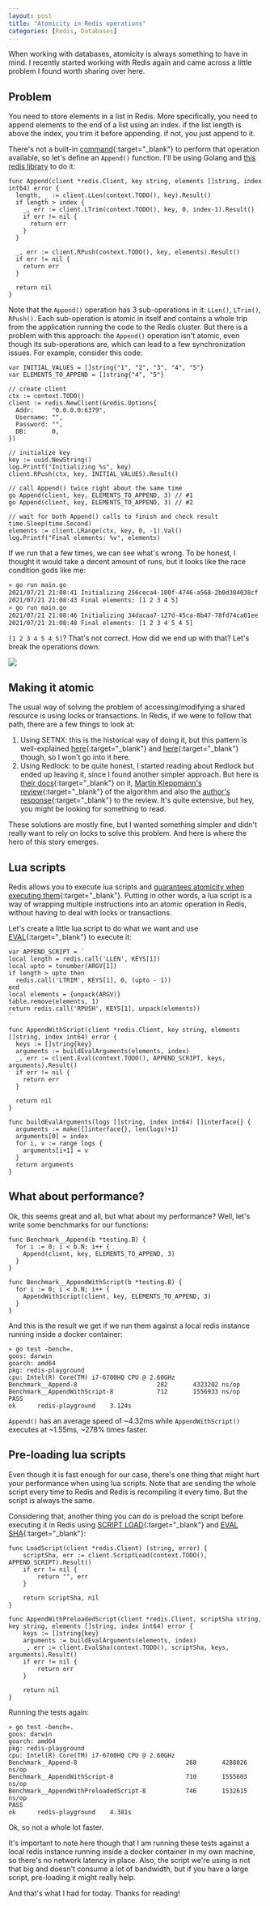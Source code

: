 ```yaml
---
layout: post
title: "Atomicity in Redis operations"
categories: [Redis, Databases]
---
```


When working with databases, atomicity is always something to have in mind. I recently started working with Redis again and came across a little problem I found worth sharing over here.

## Problem

You need to store elements in a list in Redis. More specifically, you need to append elements to the end of a list using an index. if the list length is above the index, you trim it before appending. if not, you just append to it.

There's not a built-in [command](https://redis.io/commands#list){:target="_blank"} to perform that operation available, so let's define an `Append()` function. I'll be using Golang and [this redis library](https://github.com/go-redis/redis) to do it:

```golang
func Append(client *redis.Client, key string, elements []string, index int64) error {
  length, _ := client.LLen(context.TODO(), key).Result()
  if length > index {
    _, err := client.LTrim(context.TODO(), key, 0, index-1).Result()
    if err != nil {
      return err
    }
  }

  _, err := client.RPush(context.TODO(), key, elements).Result()
  if err != nil {
    return err
  }

  return nil
}
```

Note that the `Append()` operation has 3 sub-operations in it: `LLen()`, `LTrim()`, `RPush()`. Each sub-operation is atomic in itself and contains a whole trip from the application running the code to the Redis cluster. But there is a problem with this approach: the `Append()` operation isn't atomic, even though its sub-operations are, which can lead to a few synchronization issues. For example, consider this code:

```golang
var INITIAL_VALUES = []string{"1", "2", "3", "4", "5"}
var ELEMENTS_TO_APPEND = []string{"4", "5"}

// create client
ctx := context.TODO()
client := redis.NewClient(&redis.Options{
  Addr:     "0.0.0.0:6379",
  Username: "",
  Password: "",
  DB:       0,
})

// initialize key
key := uuid.NewString()
log.Printf("Initializing %s", key)
client.RPush(ctx, key, INITIAL_VALUES).Result()

// call Append() twice right about the same time
go Append(client, key, ELEMENTS_TO_APPEND, 3) // #1
go Append(client, key, ELEMENTS_TO_APPEND, 3) // #2

// wait for both Append() calls to finish and check result
time.Sleep(time.Second)
elements := client.LRange(ctx, key, 0, -1).Val()
log.Printf("Final elements: %v", elements)
```

If we run that a few times, we can see what's wrong. To be honest, I thought it would take a decent amount of runs, but it looks like the race condition gods like me:

```sh
» go run main.go
2021/07/21 21:08:41 Initializing 256ceca4-180f-4746-a568-2b0d384038cf
2021/07/21 21:08:43 Final elements: [1 2 3 4 5]
» go run main.go
2021/07/21 21:08:46 Initializing 34dacaa7-127d-45ca-8b47-78fd74ca01ee
2021/07/21 21:08:48 Final elements: [1 2 3 4 5 4 5]
```

`[1 2 3 4 5 4 5]`? That's not correct. How did we end up with that? Let's break the operations down:

<image src="/public/img/redis-bad-operations.png"></image>

## Making it atomic

The usual way of solving the problem of accessing/modifying a shared resource is using locks or transactions. In Redis, if we were to follow that path, there are a few things to look at:
1. Using SETNX: this is the historical way of doing it, but this pattern is well-explained [here](https://redis.io/commands/setnx#design-pattern-locking-with-codesetnxcode){:target="_blank"} and [here](https://redis.io/commands/set#patterns){:target="_blank"} though, so I won't go into it here.
2. Using Redlock: to be quite honest, I started reading about Redlock but ended up leaving it, since I found another simpler approach. But here is [their docs](https://redis.io/topics/distlock){:target="_blank"} on it, [Martin Kleppmann's review](https://martin.kleppmann.com/2016/02/08/how-to-do-distributed-locking.html){:target="_blank"} of the algorithm and also the [author's response](http://antirez.com/news/101){:target="_blank"} to the review. It's quite extensive, but hey, you might be looking for something to read.

These solutions are mostly fine, but I wanted something simpler and didn't really want to rely on locks to solve this problem. And here is where the hero of this story emerges.

## Lua scripts

Redis allows you to execute lua scripts and [guarantees atomicity when executing them](https://redis.io/commands/eval#atomicity-of-scripts){:target="_blank"}. Putting in other words, a lua script is a way of wrapping multiple instructions into an atomic operation in Redis, without having to deal with locks or transactions.

Let's create a little lua script to do what we want and use [EVAL](https://redis.io/commands/eval){:target="_blank"} to execute it:

```golang
var APPEND_SCRIPT = `
local length = redis.call('LLEN', KEYS[1])
local upto = tonumber(ARGV[1])
if length > upto then
  redis.call('LTRIM', KEYS[1], 0, (upto - 1))
end
local elements = {unpack(ARGV)}
table.remove(elements, 1)
return redis.call('RPUSH', KEYS[1], unpack(elements))
`

func AppendWithScript(client *redis.Client, key string, elements []string, index int64) error {
  keys := []string{key}
  arguments := buildEvalArguments(elements, index)
  _, err := client.Eval(context.TODO(), APPEND_SCRIPT, keys, arguments).Result()
  if err != nil {
    return err
  }

  return nil
}

func buildEvalArguments(logs []string, index int64) []interface{} {
  arguments := make([]interface{}, len(logs)+1)
  arguments[0] = index
  for i, v := range logs {
    arguments[i+1] = v
  }
  return arguments
}
```

## What about performance?

Ok, this seems great and all, but what about my performance? Well, let's write some benchmarks for our functions:

```golang
func Benchmark__Append(b *testing.B) {
  for i := 0; i < b.N; i++ {
    Append(client, key, ELEMENTS_TO_APPEND, 3)
  }
}

func Benchmark__AppendWithScript(b *testing.B) {
  for i := 0; i < b.N; i++ {
    AppendWithScript(client, key, ELEMENTS_TO_APPEND, 3)
  }
}
```

And this is the result we get if we run them against a local redis instance running inside a docker container:

```
» go test -bench=.
goos: darwin
goarch: amd64
pkg: redis-playground
cpu: Intel(R) Core(TM) i7-6700HQ CPU @ 2.60GHz
Benchmark__Append-8             	     282	   4323202 ns/op
Benchmark__AppendWithScript-8   	     712	   1556933 ns/op
PASS
ok  	redis-playground	3.124s
```

`Append()` has an average speed of ~4.32ms while `AppendWithScript()` executes at ~1.55ms, ~278% times faster.

## Pre-loading lua scripts

Even though it is fast enough for our case, there's one thing that might hurt your performance when using lua scripts. Note that are sending the whole script every time to Redis and Redis is recompiling it every time. But the script is always the same.

Considering that, another thing you can do is preload the script before executing it in Redis using [SCRIPT LOAD](https://redis.io/commands/script-load){:target="_blank"} and [EVAL SHA](https://redis.io/commands/evalsha){:target="_blank"}:

```golang
func LoadScript(client *redis.Client) (string, error) {
	scriptSha, err := client.ScriptLoad(context.TODO(), APPEND_SCRIPT).Result()
	if err != nil {
		return "", err
	}

	return scriptSha, nil
}

func AppendWithPreloadedScript(client *redis.Client, scriptSha string, key string, elements []string, index int64) error {
	keys := []string{key}
	arguments := buildEvalArguments(elements, index)
	_, err := client.EvalSha(context.TODO(), scriptSha, keys, arguments).Result()
	if err != nil {
		return err
	}

	return nil
}
```

Running the tests again:

```
» go test -bench=.
goos: darwin
goarch: amd64
pkg: redis-playground
cpu: Intel(R) Core(TM) i7-6700HQ CPU @ 2.60GHz
Benchmark__Append-8                      	     268	   4288026 ns/op
Benchmark__AppendWithScript-8            	     710	   1555603 ns/op
Benchmark__AppendWithPreloadedScript-8   	     746	   1532615 ns/op
PASS
ok  	redis-playground	4.381s
```

Ok, so not a whole lot faster.

It's important to note here though that I am running these tests against a local redis instance running inside a docker container in my own machine, so there's no network latency in place. Also, the script we're using is not that big and doesn't consume a lot of bandwidth, but if you have a large script, pre-loading it might really help.

And that's what I had for today. Thanks for reading!
